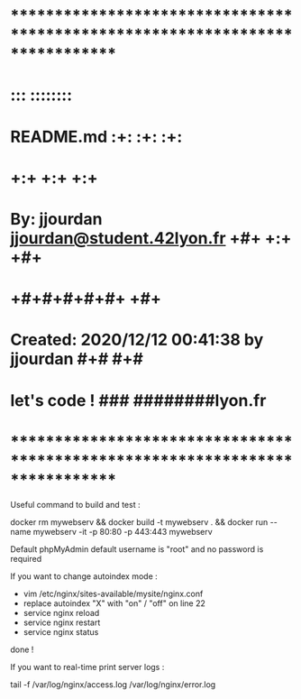 # **************************************************************************** #
#                                                                              #
#                                                         :::      ::::::::    #
#    README.md                                          :+:      :+:    :+:    #
#                                                     +:+ +:+         +:+      #
#    By: jjourdan <jjourdan@student.42lyon.fr>      +#+  +:+       +#+         #
#                                                 +#+#+#+#+#+   +#+            #
#    Created: 2020/12/12 00:41:38 by jjourdan          #+#    #+#              #
#             let's code !                            ###   ########lyon.fr    #
#                                                                              #
# **************************************************************************** #

Useful command to build and test :

docker rm mywebserv && docker build -t mywebserv . && docker run --name mywebserv -it -p 80:80 -p 443:443 mywebserv

Default phpMyAdmin default username is "root" and no password is required

If you want to change autoindex mode :

- vim /etc/nginx/sites-available/mysite/nginx.conf
- replace autoindex "X" with "on" / "off" on line 22
- service nginx reload
- service nginx restart
- service nginx status

done !

If you want to real-time print server logs :

tail -f /var/log/nginx/access.log /var/log/nginx/error.log
